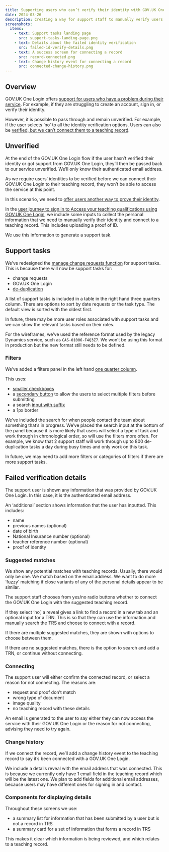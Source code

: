 ```yaml
---
title: Supporting users who can’t verify their identity with GOV.UK One Login
date: 2024-03-26
description: Creating a way for support staff to manually verify users' identity.
screenshots:
  items:
    - text: Support tasks landing page
      src: support-tasks-landing-page.png
    - text: Details about the failed identity verification
      src: failed-id-verify-details.png
    - text: A success screen for connecting a record
      src: record-connected.png
    - text: Change history event for connecting a record
      src: connected-change-history.png
---
```


## Overview

GOV.UK One Login offers [support for users who have a problem during their service](https://www.sign-in.service.gov.uk/support). For example, if they are struggling to create an account, sign in, or verify their identity.

However, it is possible to pass through and remain unverified. For example, if the user selects ‘no’ to all the identity verification options. Users can also be [verified, but we can’t connect them to a teaching record](). 

[add link to other TRS support post for connecting fail]: #

## Unverified

At the end of the GOV.UK One Login flow if the user hasn’t verified their identity or got support from GOV.UK One Login, they’ll then be passed back to our service unverified. We’ll only know their authenticated email address.

As we require users’ identities to be verified before we can connect their GOV.UK One Login to their teaching record, they won’t be able to access the service at this point.

In this scenario, we need to [offer users another way to prove their identity](https://www.sign-in.service.gov.uk/about/checking-users-identities/evidence-types#:~:text=Users%20who%20cannot%20prove%20their%20identity).

In the [user journey to sign in to Access your teaching qualifications using GOV.UK One Login](), we include some inputs to collect the personal information that we need to manually verify their identity and connect to a teaching record. This includes uploading a proof of ID.

[add link to other AYTQ One Login post]: #

We use this information to generate a support task.

## Support tasks

We’ve redesigned the [manage change requests function](https://tra-digital-design-history.herokuapp.com/trs-console/managing-change-requests/) for support tasks. This is because there will now be support tasks for:
- change requests
- GOV.UK One Login
- [de-duplication]()

[add link to other TRS support post for duplications]: #

A list of support tasks is included in a table in the right hand three quarters column. There are options to sort by date requests or the task type. The default view is sorted with the oldest first.

In future, there may be more user roles associated with support tasks and we can show the relevant tasks based on their roles.

For the wireframes, we’ve used the reference format used by the legacy Dynamics service, such as `CAS-01006-F4Q3Z7`. We won’t be using this format in production but the new format still needs to be defined.

### Filters

We’ve added a filters panel in the left hand [one quarter column](https://design-system.service.gov.uk/styles/layout/#:~:text=%3C/div%3E-,One%2Dquarter,-Open%20this%20example).

This uses:
- [smaller checkboxes](https://design-system.service.gov.uk/components/checkboxes/#:~:text=in%20services.-,Smaller%20checkboxes,-Use%20standard%2Dsized)
- a [secondary button](https://design-system.service.gov.uk/components/button/#:~:text=Nunjucks-,Secondary%20buttons,-Use%20secondary%20buttons) to allow the users to select multiple filters before submitting
- a search [input with suffix](https://design-system.service.gov.uk/components/text-input/#:~:text=a%20phone%20number-,Prefixes%20and%20suffixes,-Use%20prefixes%20and)
- a 1px border

We’ve included the search for when people contact the team about something that’s in progress. We’ve placed the search input at the bottom of the panel because it is more likely that users will select a type of task and work through in chronological order, so will use the filters more often. For example, we know that 2 support staff will work through up to 800 de-duplication tasks a day during busy times and only work on this task. 

In future, we may need to add more filters or categories of filters if there are more support tasks.

## Failed verification details

The support user is shown any information that was provided by GOV.UK One Login. In this case, it is the authenticated email address.

An ‘additional’ section shows information that the user has inputted. This includes:
- name
- previous names (optional)
- date of birth
- National Insurance number (optional)
- teacher reference number (optional)
- proof of identity

### Suggested matches

We show any potential matches with teaching records. Usually, there would only be one. We match based on the email address. We want to do more ‘fuzzy’ matching if close variants of any of the personal details appear to be similar.

The support staff chooses from yes/no radio buttons whether to connect the GOV.UK One Login with the suggested teaching record.

If they select ‘no’, a reveal gives a link to find a record in a new tab and an optional input for a TRN. This is so that they can use the information and manually search the TRS and choose to connect with a record.

If there are multiple suggested matches, they are shown with options to choose between them.

If there are no suggested matches, there is the option to search and add a TRN, or continue without connecting.

### Connecting

The support user will either confirm the connected record, or select a reason for not connecting. The reasons are:
- request and proof don’t match
- wrong type of document
- image quality
- no teaching record with these details

An email is generated to the user to say either they can now access the service with their GOV.UK One Login or the reason for not connecting, advising they need to try again.

### Change history

If we connect the record, we’ll add a change history event to the teaching record to say it’s been connected with a GOV.UK One Login. 

We include a details reveal with the email address that was connected. This is because we currently only have 1 email field in the teaching record which will be the latest one. We plan to add fields for additional email addresses, because users may have different ones for signing in and contact.

### Components for displaying details

Throughout these screens we use:
- a summary list for information that has been submitted by a user but is not a record in TRS
- a summary card for a set of information that forms a record in TRS

This makes it clear which information is being reviewed, and which relates to a teaching record.